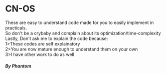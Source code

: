 # CN-OS

These are easy to understand code made for you to easily implement in practicals.    
So don't be a crybaby and complain about its optimization/time-complexity    
Lastly, Don't ask me to explain the code because:  
  1>These codes are self explainatory  
  2>You are now mature enough to understand them on your own  
  3>I have other work to do as well  
##### By Phantom
